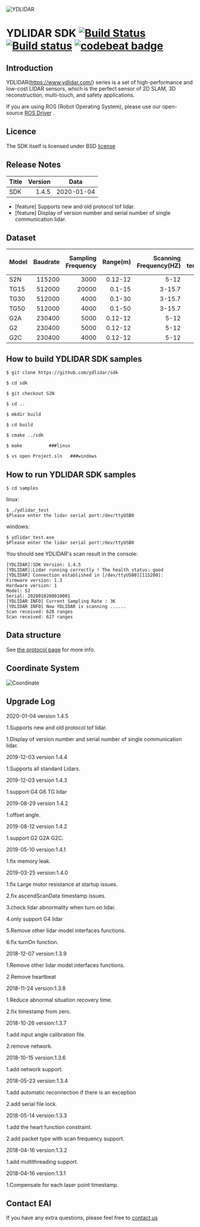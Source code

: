 ![YDLIDAR](image/index-X4.jpg  "YDLIDAR_X4")

YDLIDAR SDK [![Build Status](https://travis-ci.org/cansik/sdk.svg?branch=samsung)](https://travis-ci.org/cansik/sdk) [![Build status](https://ci.appveyor.com/api/projects/status/2w9xm1dbafbi7xc0?svg=true)](https://ci.appveyor.com/project/cansik/sdk) [![codebeat badge](https://codebeat.co/badges/3d8634b7-84eb-410c-b92b-24bf6875d8ef)](https://codebeat.co/projects/github-com-cansik-sdk-samsung)
=====================================================================


Introduction
-------------------------------------------------------------------------------------------------------------------------------------------------------

YDLIDAR(https://www.ydlidar.com/) series is a set of high-performance and low-cost LIDAR sensors, which is the perfect sensor of 2D SLAM, 3D reconstruction, multi-touch, and safety applications.

If you are using ROS (Robot Operating System), please use our open-source [ROS Driver]( https://github.com/ydlidar/ydlidar_ros) .

Licence
-------------------------------------------------------------------------------------------------------------------------------------------------------

The SDK itself is licensed under BSD [license](license)

Release Notes
-------------------------------------------------------------------------------------------------------------------------------------------------------
| Title      |  Version |  Data |
| :-------- | --------:|  :--: |
| SDK     |  1.4.5 |   2020-01-04  |


- [feature] Supports new and old protocol tof lidar.
- [feature] Display of version number and serial number of single communication lidar.





Dataset 
-------------------------------------------------------------------------------------------------------------------------------------------------------


| Model      |  Baudrate |  Sampling Frequency | Range(m)  | Scanning Frequency(HZ) | Working temperature(°C) | Laser power max(mW) | voltage(V) | Current(mA) | Intensity
| :-------- | --------:|--------:|  --------:| --------:|--------:| --------:| --------:| --------:| :--: |
| S2N      |  115200 |   3000  |  0.12-12   |5-12|0-50| ~5|4.8-5.2|400-480| false |
| TG15   |  512000 |   20000  |  0.1-15   |3-15.7|0-50| ~5|4.8-5.2|400-480| false |
| TG30   |  512000 |   4000  |  0.1-30   |3-15.7|0-50| ~5|4.8-5.2|400-480| false |
| TG50   |  512000 |   4000  |  0.1-50   |3-15.7|0-50| ~5|4.8-5.2|400-480| false |
| G2A    |  230400 |   5000  |  0.12-12   |5-12|0-50| ~5|4.8-5.2|400-480| false |
| G2      |  230400 |   5000  |  0.12-12   |5-12|0-50| ~5|4.8-5.2|400-480| true |
| G2C   |  230400 |   4000  |  0.12-12   |5-12|0-50| ~5|4.8-5.2|400-480| false |

How to build YDLIDAR SDK samples
---------------

    $ git clone https://github.com/ydlidar/sdk

    $ cd sdk

    $ git checkout S2N

    $ cd ..

    $ mkdir build

    $ cd build

    $ cmake ../sdk

    $ make			###linux

    $ vs open Project.sln	###windows

How to run YDLIDAR SDK samples
---------------
    $ cd samples

linux:

    $ ./ydlidar_test
    $Please enter the lidar serial port:/dev/ttyUSB0

windows:

    $ ydlidar_test.exe
    $Please enter the lidar serial port:/dev/ttyUSB0


You should see YDLIDAR's scan result in the console:

	[YDLIDAR]:SDK Version: 1.4.5
	[YDLIDAR]:Lidar running correctly ! The health status: good
	[YDLIDAR] Connection established in [/dev/ttyUSB0][115200]:
	Firmware version: 1.3
	Hardware version: 1
	Model: S2
	Serial: 2020010200010001
	[YDLIDAR INFO] Current Sampling Rate : 3K
	[YDLIDAR INFO] Now YDLIDAR is scanning ......
	Scan received: 628 ranges
	Scan received: 627 ranges
	
	



Data structure
-------------------------------------------------------------------------------------------------------------------------------------------------------
	
See [the protocol page](include/ydlidar_protocol.h) for more info.
    

Coordinate System
-------------------------------------------------------------------------------------------------------------------------------------------------------

![Coordinate](image/image.png  "Coordinate")


Upgrade Log
---------------

2020-01-04 version 1.4.5

   1.Supports new and old protocol tof lidar.

   1.Display of version number and serial number of single communication lidar.

2019-12-03 version 1.4.4

   1.Supports all standard Lidars.

2019-12-03 version 1.4.3

   1.support G4 G6 TG lidar

2019-08-29 version 1.4.2

   1.offset angle.

2019-08-12 version 1.4.2

   1.support G2 G2A G2C.

2019-05-10 version:1.4.1

   1.fix memory leak.

2019-03-25 version:1.4.0

   1.fix Large motor resistance at startup issues.

   2.fix ascendScanData timestamp issues.

   3.check lidar abnormality when turn on lidar.

   4.only support G4 lidar

   5.Remove other lidar model interfaces functions.

   6.fix turnOn function.
   
2018-12-07 version:1.3.9

   1.Remove other lidar model interfaces functions.

   2.Remove heartbeat

2018-11-24 version:1.3.8

   1.Reduce abnormal situation recovery time.
   
   2.fix timestamp from zero.

2018-10-26 version:1.3.7

   1.add input angle calibration file.
   
   2.remove network.

2018-10-15 version:1.3.6

   1.add network support.

2018-05-23 version:1.3.4

   1.add automatic reconnection if there is an exception

   2.add serial file lock.

2018-05-14 version:1.3.3

   1.add the heart function constraint.

   2.add packet type with scan frequency support.

2018-04-16 version:1.3.2

   1.add multithreading support.

2018-04-16 version:1.3.1

   1.Compensate for each laser point timestamp.
   
   
   Contact EAI
---------------

If you have any extra questions, please feel free to [contact us](http://www.ydlidar.cn/cn/contact)
